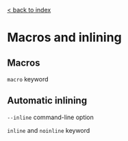 [< back to index](../index.md)

# Macros and inlining

## Macros

`macro` keyword

## Automatic inlining

`--inline` command-line option

`inline` and `noinline` keyword
